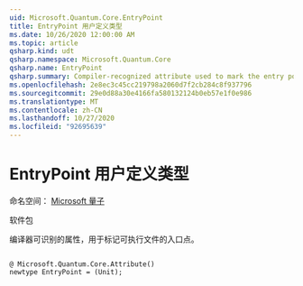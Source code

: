 ```yaml
---
uid: Microsoft.Quantum.Core.EntryPoint
title: EntryPoint 用户定义类型
ms.date: 10/26/2020 12:00:00 AM
ms.topic: article
qsharp.kind: udt
qsharp.namespace: Microsoft.Quantum.Core
qsharp.name: EntryPoint
qsharp.summary: Compiler-recognized attribute used to mark the entry point of an executable.
ms.openlocfilehash: 2e8ec3c45cc219798a2060d7f2cb284c8f937796
ms.sourcegitcommit: 29e0d88a30e4166fa580132124b0eb57e1f0e986
ms.translationtype: MT
ms.contentlocale: zh-CN
ms.lasthandoff: 10/27/2020
ms.locfileid: "92695639"
---
```

# <a name="entrypoint-user-defined-type"></a>EntryPoint 用户定义类型

命名空间： [Microsoft 量子](xref:Microsoft.Quantum.Core)

软件包 [](https://nuget.org/packages/)


编译器可识别的属性，用于标记可执行文件的入口点。

```qsharp

@ Microsoft.Quantum.Core.Attribute()
newtype EntryPoint = (Unit);
```

